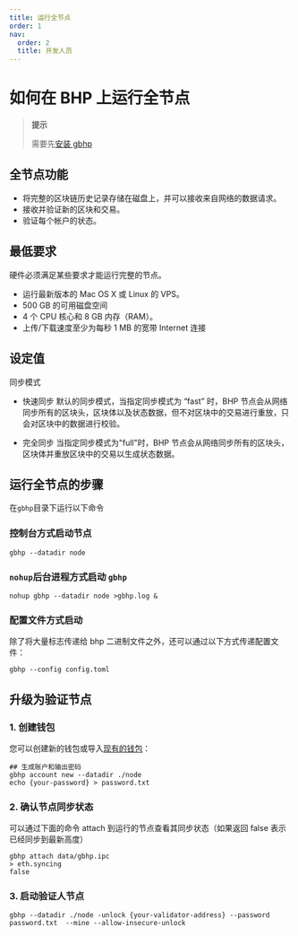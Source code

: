 ```yaml
---
title: 运行全节点
order: 1
nav:
  order: 2
  title: 开发人员
---
```


# 如何在 BHP 上运行全节点

> **提示**
>
> 需要先[安装 gbhp](/zh-CN/developer/install)

## 全节点功能

- 将完整的区块链历史记录存储在磁盘上，并可以接收来自网络的数据请求。
- 接收并验证新的区块和交易。
- 验证每个帐户的状态。

## 最低要求

硬件必须满足某些要求才能运行完整的节点。

- 运行最新版本的 Mac OS X 或 Linux 的 VPS。
- 500 GB 的可用磁盘空间
- 4 个 CPU 核心和 8 GB 内存（RAM）。
- 上传/下载速度至少为每秒 1 MB 的宽带 Internet 连接

## 设定值

同步模式

- 快速同步
  默认的同步模式，当指定同步模式为 “fast” 时，BHP 节点会从网络同步所有的区块头，区块体以及状态数据，但不对区块中的交易进行重放，只会对区块中的数据进行校验。

- 完全同步
  当指定同步模式为"full"时，BHP 节点会从网络同步所有的区块头，区块体并重放区块中的交易以生成状态数据。

## 运行全节点的步骤

在`gbhp`目录下运行以下命令

### 控制台方式启动节点

```shell
gbhp --datadir node
```

### `nohup`后台进程方式启动 `gbhp`

```shell
nohup gbhp --datadir node >gbhp.log &
```

### 配置文件方式启动

除了将大量标志传递给 bhp 二进制文件之外，还可以通过以下方式传递配置文件：

```shell
gbhp --config config.toml
```

## 升级为验证节点

### 1. 创建钱包

您可以创建新的钱包或导入[现有的钱包]()：

```shell
## 生成账户和输出密码
gbhp account new --datadir ./node
echo {your-password} > password.txt
```

### 2. 确认节点同步状态

可以通过下面的命令 attach 到运行的节点查看其同步状态（如果返回 false 表示已经同步到最新高度）

```shell
gbhp attach data/gbhp.ipc
> eth.syncing
false
```

### 3. 启动验证人节点

```shell
gbhp --datadir ./node -unlock {your-validator-address} --password password.txt  --mine --allow-insecure-unlock
```
